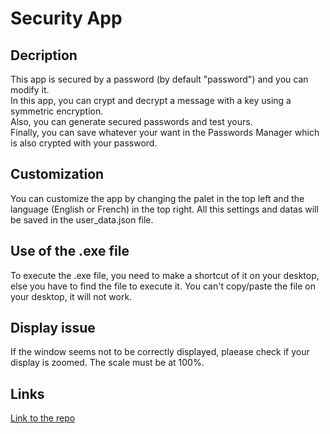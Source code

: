 # **Security App**

## **Decription**

This app is secured by a password (by default "password") and you can modify it.  
In this app, you can crypt and decrypt a message with a key using a symmetric encryption.  
Also, you can generate secured passwords and test yours.  
Finally, you can save whatever your want in the Passwords Manager which is also crypted with your password.

## **Customization**

You can customize the app by changing the palet in the top left and the language (English or French) in the top right.
All this settings and datas will be saved in the user_data.json file.

## **Use of the .exe file**

To execute the .exe file, you need to make a shortcut of it on your desktop, else you have to find the file to execute it. You can't copy/paste the file on your desktop, it will not work.

## **Display issue**

If the window seems not to be correctly displayed, plaease check if your display is zoomed. The scale must be at 100%.

## **Links**

[Link to the repo](https://github.com/Loanbrwsk1/Security-App)
